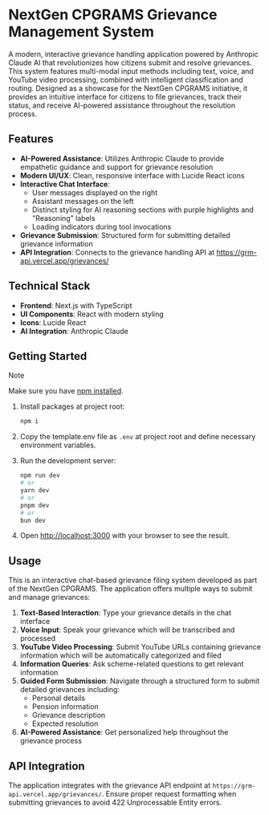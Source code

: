 # NextGen CPGRAMS Grievance Management System

A modern, interactive grievance handling application powered by Anthropic Claude AI that revolutionizes how citizens submit and resolve grievances. This system features multi-modal input methods including text, voice, and YouTube video processing, combined with intelligent classification and routing. Designed as a showcase for the NextGen CPGRAMS initiative, it provides an intuitive interface for citizens to file grievances, track their status, and receive AI-powered assistance throughout the resolution process.

## Features

- **AI-Powered Assistance**: Utilizes Anthropic Claude to provide empathetic guidance and support for grievance resolution
- **Modern UI/UX**: Clean, responsive interface with Lucide React icons
- **Interactive Chat Interface**: 
  - User messages displayed on the right
  - Assistant messages on the left
  - Distinct styling for AI reasoning sections with purple highlights and "Reasoning" labels
  - Loading indicators during tool invocations
- **Grievance Submission**: Structured form for submitting detailed grievance information
- **API Integration**: Connects to the grievance handling API at https://grm-api.vercel.app/grievances/

## Technical Stack

- **Frontend**: Next.js with TypeScript
- **UI Components**: React with modern styling
- **Icons**: Lucide React
- **AI Integration**: Anthropic Claude

## Getting Started

> [!NOTE]
> Make sure you have [npm installed](https://docs.npmjs.com/downloading-and-installing-node-js-and-npm).

1. Install packages at project root:

    ```bash
    npm i
    ```

2. Copy the template.env file as `.env` at project root and define necessary environment variables.

3. Run the development server:

    ```bash
    npm run dev
    # or
    yarn dev
    # or
    pnpm dev
    # or
    bun dev
    ```

4. Open [http://localhost:3000](http://localhost:3000) with your browser to see the result.

## Usage

This is an interactive chat-based grievance filing system developed as part of the NextGen CPGRAMS. The application offers multiple ways to submit and manage grievances:

1. **Text-Based Interaction**: Type your grievance details in the chat interface
2. **Voice Input**: Speak your grievance which will be transcribed and processed
3. **YouTube Video Processing**: Submit YouTube URLs containing grievance information which will be automatically categorized and filed
4. **Information Queries**: Ask scheme-related questions to get relevant information
5. **Guided Form Submission**: Navigate through a structured form to submit detailed grievances including:
   - Personal details
   - Pension information
   - Grievance description
   - Expected resolution
6. **AI-Powered Assistance**: Get personalized help throughout the grievance process

## API Integration

The application integrates with the grievance API endpoint at `https://grm-api.vercel.app/grievances/`. Ensure proper request formatting when submitting grievances to avoid 422 Unprocessable Entity errors.
